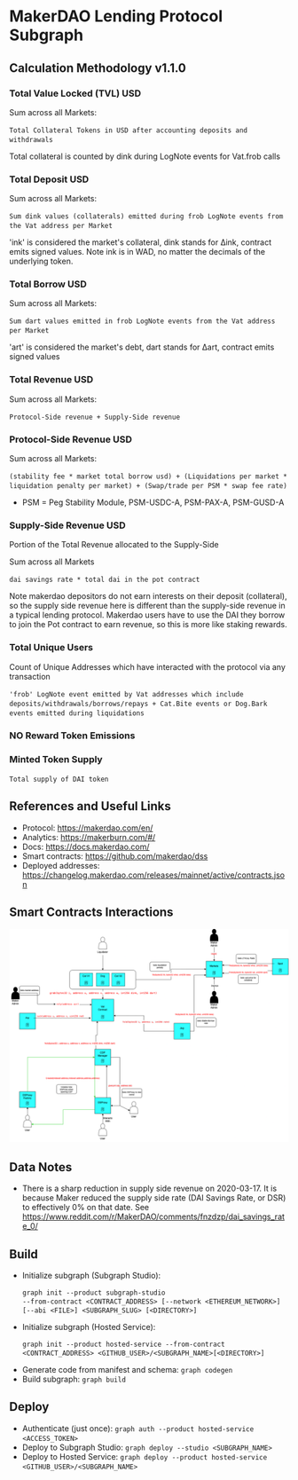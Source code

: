 # MakerDAO Lending Protocol Subgraph

## Calculation Methodology v1.1.0

### Total Value Locked (TVL) USD

Sum across all Markets:

`Total Collateral Tokens in USD after accounting deposits and withdrawals`

Total collateral is counted by dink during LogNote events for Vat.frob calls

### Total Deposit USD

Sum across all Markets:

`Sum dink values (collaterals) emitted during frob LogNote events from the Vat address per Market`

'ink' is considered the market's collateral, dink stands for Δink, contract emits signed values. Note ink is in WAD, no matter the decimals of the underlying token.

### Total Borrow USD

Sum across all Markets:

`Sum dart values emitted in frob LogNote events from the Vat address per Market`

'art' is considered the market's debt, dart stands for Δart, contract emits signed values

### Total Revenue USD

Sum across all Markets:

`Protocol-Side revenue + Supply-Side revenue`

### Protocol-Side Revenue USD

Sum across all Markets:

`(stability fee * market total borrow usd) + (Liquidations per market * liquidation penalty per market) + (Swap/trade per PSM * swap fee rate)`

- PSM = Peg Stability Module, PSM-USDC-A, PSM-PAX-A, PSM-GUSD-A

### Supply-Side Revenue USD

Portion of the Total Revenue allocated to the Supply-Side

Sum across all Markets

`dai savings rate * total dai in the pot contract`

Note makerdao depositors do not earn interests on their deposit (collateral), so the supply side revenue here is different than the supply-side revenue in a typical lending protocol. Makerdao users have to use the DAI they borrow to join the Pot contract to earn revenue, so this is more like staking rewards.

### Total Unique Users

Count of Unique Addresses which have interacted with the protocol via any transaction

`'frob' LogNote event emitted by Vat addresses which include deposits/withdrawals/borrows/repays + Cat.Bite events or Dog.Bark events emitted during liquidations`

### NO Reward Token Emissions

### Minted Token Supply

`Total supply of DAI token`

## References and Useful Links

- Protocol: https://makerdao.com/en/
- Analytics: https://makerburn.com/#/
- Docs: https://docs.makerdao.com/
- Smart contracts: https://github.com/makerdao/dss
- Deployed addresses: https://changelog.makerdao.com/releases/mainnet/active/contracts.json

## Smart Contracts Interactions

![Makerdao](../../docs/images/protocols/makerdao.png "Makerdao")

## Data Notes

- There is a sharp reduction in supply side revenue on 2020-03-17. It is because Maker reduced the supply side rate (DAI Savings Rate, or DSR) to effectively 0% on that date. See https://www.reddit.com/r/MakerDAO/comments/fnzdzp/dai_savings_rate_0/

## Build

- Initialize subgraph (Subgraph Studio):
  ```
  graph init --product subgraph-studio
  --from-contract <CONTRACT_ADDRESS> [--network <ETHEREUM_NETWORK>] [--abi <FILE>] <SUBGRAPH_SLUG> [<DIRECTORY>]
  ```
- Initialize subgraph (Hosted Service):
  ```
  graph init --product hosted-service --from-contract <CONTRACT_ADDRESS> <GITHUB_USER>/<SUBGRAPH_NAME>[<DIRECTORY>]
  ```
- Generate code from manifest and schema: `graph codegen`
- Build subgraph: `graph build`

## Deploy

- Authenticate (just once): `graph auth --product hosted-service <ACCESS_TOKEN>`
- Deploy to Subgraph Studio: `graph deploy --studio <SUBGRAPH_NAME>`
- Deploy to Hosted Service: `graph deploy --product hosted-service <GITHUB_USER>/<SUBGRAPH_NAME>`
